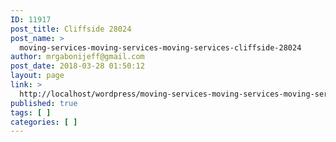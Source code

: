 ```yaml
---
ID: 11917
post_title: Cliffside 28024
post_name: >
  moving-services-moving-services-moving-services-cliffside-28024
author: mrgabonijeff@gmail.com
post_date: 2018-03-28 01:50:12
layout: page
link: >
  http://localhost/wordpress/moving-services-moving-services-moving-services-cliffside-28024/
published: true
tags: [ ]
categories: [ ]
---
```

